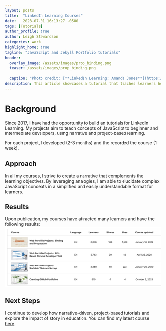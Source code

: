```yaml
---
layout: posts
title:  "LinkedIn Learning Courses"
date:   2023-07-01 16:13:27 -0500
tags: [Tutorials]
author_profile: true
author: Leigh Stewardson
categories: work
highlight_home: true
tagline: "JavaScript and Jekyll Portfolio tutorials"
header:
  overlay_image: /assets/images/prop_binding.png
  teaser: /assets/images/prop_binding.png
  
  caption: "Photo credit: [**LinkedIn Learning: Amanda Jones**](https://unsplash.com/@amandagraphc)"
description: This article showcases a tutorial that teaches learners how to code.
---
```


# Background
Since 2017, I have had the opportunity to build an tutorials for LinkedIn Learning. My projects aim to teach  concepts of JavaScript to beginner and intermediate developers, using narrative and project-based learning. 

For each project, I developed (2-3 months) and the recorded the course (1 week).

## Approach
In all my courses, I strive to create a narrative that complements the learning objectives. By leveraging analogies, I am able to elucidate complex JavaScript concepts in a simplified and easily understandable format for learners.

## Results
Upon publication, my courses have attracted many learners and have the following results:
![LinkedIn Stats](/assets/images/LinkedIn_stats.png)

## Next Steps
I continue to develop how narrative-driven, project-based tutorials and explore the impact of story in education. You can find my latest course [here](https://www.linkedin.com/learning/instructors/leigh-lawhon).